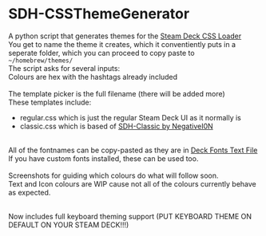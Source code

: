 # SDH-CSSThemeGenerator
A python script that generates themes for the [Steam Deck CSS Loader](https://github.com/suchmememanyskill/SDH-CssLoader) <br>
You get to name the theme it creates, which it conventiently puts in a seperate folder, which you can proceed to copy paste to <br> ```~/homebrew/themes/``` <br>
The script asks for several inputs: <br>
Colours are hex with the hashtags already included<br> <br>
The template picker is the full filename (there will be added more) <br>
These templates include: <br>
- regular.css which is just the regular Steam Deck UI as it normally is <br>
- classic.css which is based of [SDH-Classic by NegativeI0N](https://github.com/NegativeI0N/SDH-ClassicTheme) <br> <br>

All of the fontnames can be copy-pasted as they are in [Deck Fonts Text File](https://github.com/cutiepatootie/SDH-CSSThemeGenerator/blob/main/DefaultDeckFonts.txt) <br>
If you have custom fonts installed, these can be used too. <br> <br>
Screenshots for guiding which colours do what will follow soon.<br>
Text and Icon colours are WIP cause not all of the colours currently behave as expected. <br><br>

Now includes full keyboard theming support (PUT KEYBOARD THEME ON DEFAULT ON YOUR STEAM DECK!!!)
